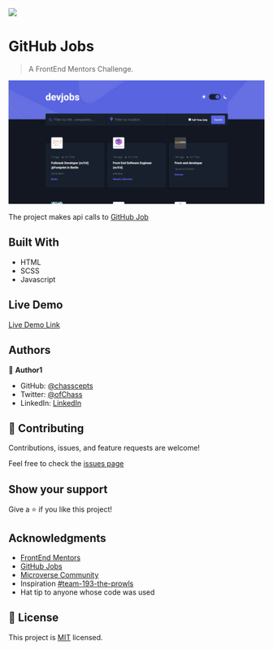 ![](https://img.shields.io/badge/Microverse-blueviolet)

# GitHub Jobs

> A FrontEnd Mentors Challenge.

![screenshot](./screenshot.png)

The project makes api calls to [GitHub Job](https://jobs.github.com/api)

## Built With

- HTML
- SCSS
- Javascript

## Live Demo

[Live Demo Link](https://chassecpts.github.io/github-jobs)


## Authors

👤 **Author1**

- GitHub: [@chasscepts](https://github.com/chasscepts)
- Twitter: [@ofChass](https://twitter.com/ofChass)
- LinkedIn: [LinkedIn](https://www.linkedin.com/in/francis-obetta-4033b71bb/)

## 🤝 Contributing

Contributions, issues, and feature requests are welcome!

Feel free to check the [issues page](https://github.com/chasscepts/github-jobs/issues)

## Show your support

Give a ⭐️ if you like this project!

## Acknowledgments

- [FrontEnd Mentors](https://www.frontendmentor.io)
- [GitHub Jobs](https://jobs.github.com)
- [Microverse Community](https://www.microverse.org/)
- Inspiration [#team-193-the-prowls](https://microverse-students.slack.com/archives/C01MLFX7919)
- Hat tip to anyone whose code was used

## 📝 License

This project is [MIT](https://github.com/chasscepts/github-jobs/blob/master/LICENSE) licensed.